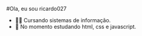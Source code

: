 #Ola, eu sou ricardo027

- 👨‍🎓 Cursando sistemas de informação.
- 🌱 No momento estudando html, css e javascript.
